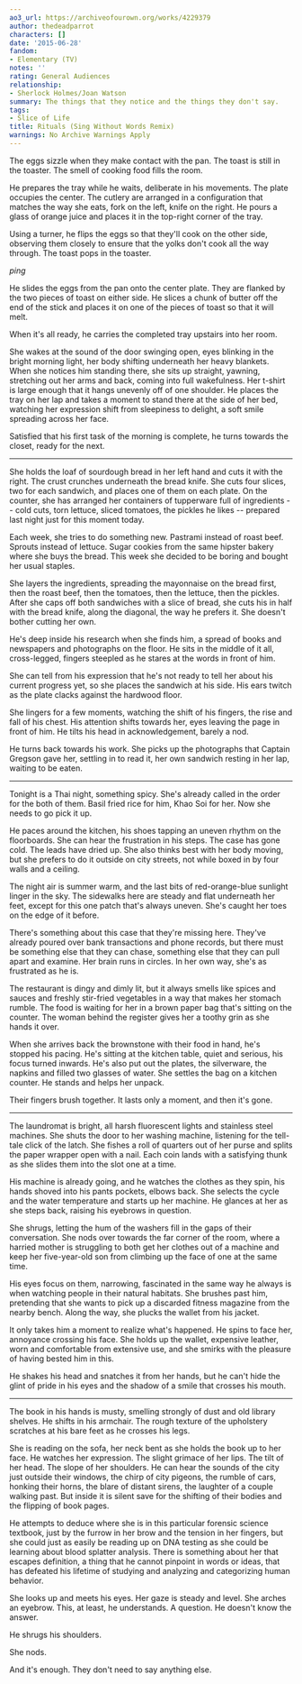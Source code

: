 ```yaml
---
ao3_url: https://archiveofourown.org/works/4229379
author: thedeadparrot
characters: []
date: '2015-06-28'
fandom:
- Elementary (TV)
notes: ''
rating: General Audiences
relationship:
- Sherlock Holmes/Joan Watson
summary: The things that they notice and the things they don't say.
tags:
- Slice of Life
title: Rituals (Sing Without Words Remix)
warnings: No Archive Warnings Apply
---
```


The eggs sizzle when they make contact with the pan. The toast is still in the toaster. The smell of cooking food fills the room.

He prepares the tray while he waits, deliberate in his movements. The plate occupies the center. The cutlery are arranged in a configuration that matches the way she eats, fork on the left, knife on the right. He pours a glass of orange juice and places it in the top-right corner of the tray.

Using a turner, he flips the eggs so that they'll cook on the other side, observing them closely to ensure that the yolks don't cook all the way through. The toast pops in the toaster. 


*ping*


He slides the eggs from the pan onto the center plate. They are flanked by the two pieces of toast on either side. He slices a chunk of butter off the end of the stick and places it on one of the pieces of toast so that it will melt.

When it's all ready, he carries the completed tray upstairs into her room.

She wakes at the sound of the door swinging open, eyes blinking in the bright morning light, her body shifting underneath her heavy blankets. When she notices him standing there, she sits up straight, yawning, stretching out her arms and back, coming into full wakefulness. Her t-shirt is large enough that it hangs unevenly off of one shoulder. He places the tray on her lap and takes a moment to stand there at the side of her bed, watching her expression shift from sleepiness to delight, a soft smile spreading across her face.

Satisfied that his first task of the morning is complete, he turns towards the closet, ready for the next.

---

She holds the loaf of sourdough bread in her left hand and cuts it with the right. The crust crunches underneath the bread knife. She cuts four slices, two for each sandwich, and places one of them on each plate. On the counter, she has arranged her containers of tupperware full of ingredients -- cold cuts, torn lettuce, sliced tomatoes, the pickles he likes -- prepared last night just for this moment today.

Each week, she tries to do something new. Pastrami instead of roast beef. Sprouts instead of lettuce. Sugar cookies from the same hipster bakery where she buys the bread. This week she decided to be boring and bought her usual staples.

She layers the ingredients, spreading the mayonnaise on the bread first, then the roast beef, then the tomatoes, then the lettuce, then the pickles. After she caps off both sandwiches with a slice of bread, she cuts his in half with the bread knife, along the diagonal, the way he prefers it. She doesn't bother cutting her own.

He's deep inside his research when she finds him, a spread of books and newspapers and photographs on the floor. He sits in the middle of it all, cross-legged, fingers steepled as he stares at the words in front of him.

She can tell from his expression that he's not ready to tell her about his current progress yet, so she places the sandwich at his side. His ears twitch as the plate clacks against the hardwood floor.

She lingers for a few moments, watching the shift of his fingers, the rise and fall of his chest. His attention shifts towards her, eyes leaving the page in front of him. He tilts his head in acknowledgement, barely a nod.

He turns back towards his work. She picks up the photographs that Captain Gregson gave her, settling in to read it, her own sandwich resting in her lap, waiting to be eaten.

---

Tonight is a Thai night, something spicy. She's already called in the order for the both of them. Basil fried rice for him, Khao Soi for her. Now she needs to go pick it up.

He paces around the kitchen, his shoes tapping an uneven rhythm on the floorboards. She can hear the frustration in his steps. The case has gone cold. The leads have dried up. She also thinks best with her body moving, but she prefers to do it outside on city streets, not while boxed in by four walls and a ceiling.

The night air is summer warm, and the last bits of red-orange-blue sunlight linger in the sky. The sidewalks here are steady and flat underneath her feet, except for this one patch that's always uneven. She's caught her toes on the edge of it before.

There's something about this case that they're missing here. They've already poured over bank transactions and phone records, but there must be something else that they can chase, something else that they can pull apart and examine. Her brain runs in circles. In her own way, she's as frustrated as he is.

The restaurant is dingy and dimly lit, but it always smells like spices and sauces and freshly stir-fried vegetables in a way that makes her stomach rumble. The food is waiting for her in a brown paper bag that's sitting on the counter. The woman behind the register gives her a toothy grin as she hands it over.

When she arrives back the brownstone with their food in hand, he's stopped his pacing. He's sitting at the kitchen table, quiet and serious, his focus turned inwards. He's also put out the plates, the silverware, the napkins and filled two glasses of water. She settles the bag on a kitchen counter. He stands and helps her unpack. 

Their fingers brush together. It lasts only a moment, and then it's gone.

---

The laundromat is bright, all harsh fluorescent lights and stainless steel machines. She shuts the door to her washing machine, listening for the tell-tale click of the latch. She fishes a roll of quarters out of her purse and splits the paper wrapper open with a nail. Each coin lands with a satisfying thunk as she slides them into the slot one at a time.

His machine is already going, and he watches the clothes as they spin, his hands shoved into his pants pockets, elbows back. She selects the cycle and the water temperature and starts up her machine. He glances at her as she steps back, raising his eyebrows in question. 

She shrugs, letting the hum of the washers fill in the gaps of their conversation. She nods over towards the far corner of the room, where a harried mother is struggling to both get her clothes out of a machine and keep her five-year-old son from climbing up the face of one at the same time.

His eyes focus on them, narrowing, fascinated in the same way he always is when watching people in their natural habitats. She brushes past him, pretending that she wants to pick up a discarded fitness magazine from the nearby bench. Along the way, she plucks the wallet from his jacket.

It only takes him a moment to realize what's happened. He spins to face her, annoyance crossing his face. She holds up the wallet, expensive leather, worn and comfortable from extensive use, and she smirks with the pleasure of having bested him in this.

He shakes his head and snatches it from her hands, but he can't hide the glint of pride in his eyes and the shadow of a smile that crosses his mouth.

---

The book in his hands is musty, smelling strongly of dust and old library shelves. He shifts in his armchair. The rough texture of the upholstery scratches at his bare feet as he crosses his legs.

She is reading on the sofa, her neck bent as she holds the book up to her face. He watches her expression. The slight grimace of her lips. The tilt of her head. The slope of her shoulders. He can hear the sounds of the city just outside their windows, the chirp of city pigeons, the rumble of cars, honking their horns, the blare of distant sirens, the laughter of a couple walking past. But inside it is silent save for the shifting of their bodies and the flipping of book pages.

He attempts to deduce where she is in this particular forensic science textbook, just by the furrow in her brow and the tension in her fingers, but she could just as easily be reading up on DNA testing as she could be learning about blood splatter analysis. There is something about her that escapes definition, a thing that he cannot pinpoint in words or ideas, that has defeated his lifetime of studying and analyzing and categorizing human behavior.

She looks up and meets his eyes. Her gaze is steady and level. She arches an eyebrow. This, at least, he understands. A question. He doesn't know the answer.

He shrugs his shoulders.

She nods.

And it's enough. They don't need to say anything else.